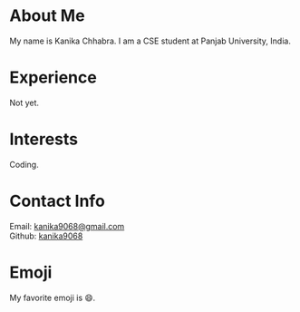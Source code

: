 # About Me
My name is Kanika Chhabra. I am a CSE student at Panjab University, India. 
# Experience
Not yet. 
# Interests
Coding. 
# Contact Info
Email: [kanika9068@gmail.com](mailto:kanika9068@gmail.com)  
Github: [kanika9068](https://github.com/kanika9068)
# Emoji
My favorite emoji is :smile:.
